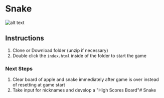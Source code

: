# Snake

![alt text](image.png "Snake Screenshot")

## Instructions
1. Clone or Download folder (unzip if necessary)
2. Double click the `index.html` inside of the folder to start the game

### Next Steps
1. Clear board of apple and snake immediately after game is over instead of resetting at game start
2. Take input for nicknames and develop a "High Scores Board"# Snake
